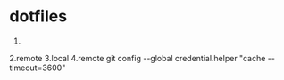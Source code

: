 dotfiles
===

1.
2.remote
3.local
4.remote    git config --global credential.helper "cache --timeout=3600"
